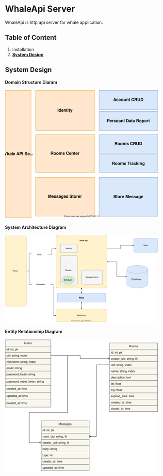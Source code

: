 # WhaleApi Server

WhaleApi is http api server for whale application.

## Table of Content

1.  Installation
2.  **[System Design](#system-design)**



## System Design

#### Domain Structure Diaram

![domain](./doc/uml/domains.drawio.svg)

#### System Architecture Diagram

![arch](./doc/uml/sys_arch.drawio.svg)

#### Entity Relationship Diagram

![erd](./doc/uml/erd.drawio.svg)

